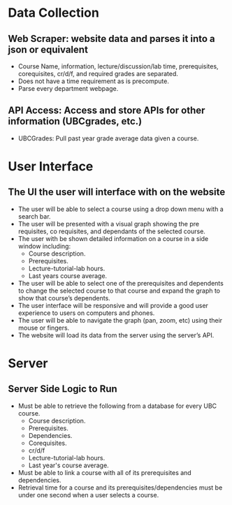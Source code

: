 # **Data Collection**

## **Web Scraper: website data and parses it into a json or equivalent** 

* Course Name, information, lecture/discussion/lab time, prerequisites, corequisites, cr/d/f, and required grades are separated.  
* Does not have a time requirement as is precompute.
* Parse every department webpage.  

## **API Access: Access and store APIs for other information (UBCgrades, etc.)**

* UBCGrades: Pull past year grade average data given a course.

# **User Interface**

## **The UI the user will interface with on the website** 

* The user will be able to select a course using a drop down menu with a search bar.  
* The user will be presented with a visual graph showing the pre requisites, co requisites, and dependants of the selected course.  
* The user with be shown detailed information on a course in a side window including:
  * Course description.  
  * Prerequisites.  
  * Lecture-tutorial-lab hours.  
  * Last years course average.  
* The user will be able to select one of the prerequisites and dependents to change the selected course to that course and expand the graph to show that course’s dependents.  
* The user interface will be responsive and will provide a good user experience to users on computers and phones.  
* The user will be able to navigate the graph (pan, zoom, etc) using their mouse or fingers.  
* The website will load its data from the server using the server’s API.

# **Server**

## **Server Side Logic to Run**  

* Must be able to retrieve the following from a database for every UBC course.   
  * Course description.  
  * Prerequisites.  
  * Dependencies.
  * Corequisites.
  * cr/d/f 
  * Lecture-tutorial-lab hours.  
  * Last year's course average.  
* Must be able to link a course with all of its prerequisites and dependencies.  
* Retrieval time for a course and its prerequisites/dependencies must be under one second when a user selects a course.
